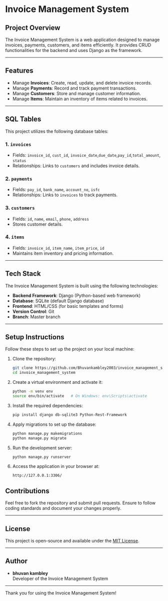 # Invoice Management System

## Project Overview
The Invoice Management System is a web application designed to manage invoices, payments, customers, and items efficiently. It provides CRUD functionalities for the backend and uses Django as the framework.

---

## Features
- Manage **Invoices**: Create, read, update, and delete invoice records.
- Manage **Payments**: Record and track payment transactions.
- Manage **Customers**: Store and manage customer information.
- Manage **Items**: Maintain an inventory of items related to invoices.

---

## SQL Tables
This project utilizes the following database tables:

### 1. `invoices`
- Fields: `invoice_id`, `cust_id`, `invoice_date`,`due_date`,`pay_id`,`total_amount`, `status`
- Relationships: Links to `customers` and includes invoice details.

### 2. `payments`
- Fields: `pay_id`, `bank_name`, `account_no`, `isfc`
- Relationships: Links to `invoices` to track payments.

### 3. `customers`
- Fields: `id`, `name`, `email`, `phone`, `address`
- Stores customer details.

### 4. `items`
- Fields: `invoice_id`, `item_name`, `item_price`, `id`
- Maintains item inventory and pricing information.

---

## Tech Stack
The Invoice Management System is built using the following technologies:

- **Backend Framework**: Django (Python-based web framework)
- **Database**: SQLite (default Django database)
- **Frontend**: HTML/CSS (for basic templates and forms)
- **Version Control**: Git
- **Branch**: Master branch

---

## Setup Instructions
Follow these steps to set up the project on your local machine:

1. Clone the repository:
   ```bash
   git clone https://github.com/Bhuvankambley2003/invoice_management_system/
   cd invoice_management_system
   ```

2. Create a virtual environment and activate it:
   ```bash
   python -m venv env
   source env/bin/activate   # On Windows: env\Scripts\activate
   ```

3. Install the required dependencies:
   ```bash
   pip install django db-sqlite3 Python-Rest-Framework
   ```

4. Apply migrations to set up the database:
   ```bash
   python manage.py makemigrations
   python manage.py migrate
   ```

5. Run the development server:
   ```bash
   python manage.py runserver
   ```

6. Access the application in your browser at:
   ```
   http://127.0.0.1:3306/
   ```


## Contributions
Feel free to fork the repository and submit pull requests. Ensure to follow coding standards and document your changes properly.

---

## License
This project is open-source and available under the [MIT License](LICENSE).

---

## Author
- **bhuvan kambley**  
  Developer of the Invoice Management System

---

Thank you for using the Invoice Management System!
